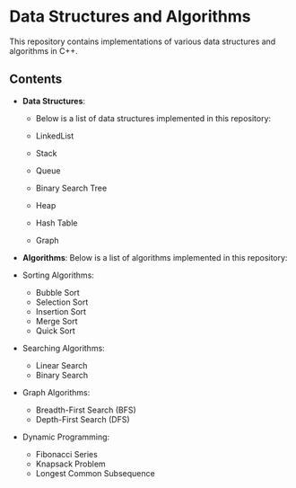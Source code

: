 # Data Structures and Algorithms 

This repository contains implementations of various data structures and algorithms in C++.

## Contents

- **Data Structures**:
   - Below is a list of data structures implemented in this repository:

    - LinkedList
    - Stack
    - Queue
    - Binary Search Tree
    - Heap
    - Hash Table
    - Graph
- **Algorithms**: 
 Below is a list of algorithms implemented in this repository:

- Sorting Algorithms:
  - Bubble Sort
  - Selection Sort
  - Insertion Sort
  - Merge Sort
  - Quick Sort
- Searching Algorithms:
  - Linear Search
  - Binary Search
- Graph Algorithms:
  - Breadth-First Search (BFS)
  - Depth-First Search (DFS)
- Dynamic Programming:
  - Fibonacci Series
  - Knapsack Problem
  - Longest Common Subsequence

